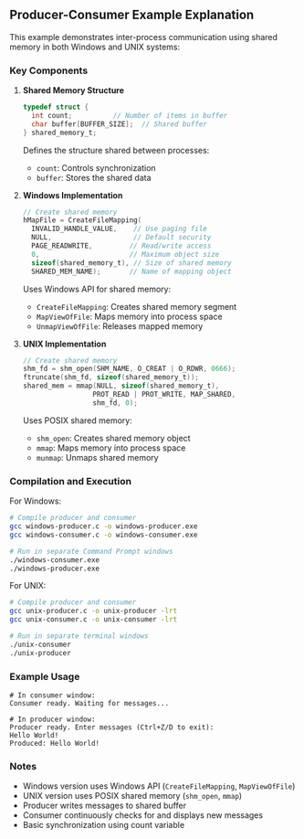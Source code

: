 ## Producer-Consumer Example Explanation

This example demonstrates inter-process communication using shared memory in both Windows and UNIX systems:

### Key Components

1. **Shared Memory Structure**
   ```c
   typedef struct {
     int count;          // Number of items in buffer
     char buffer[BUFFER_SIZE];  // Shared buffer
   } shared_memory_t;
   ```
   Defines the structure shared between processes:
   - `count`: Controls synchronization
   - `buffer`: Stores the shared data

2. **Windows Implementation**
   ```c
   // Create shared memory
   hMapFile = CreateFileMapping(
     INVALID_HANDLE_VALUE,    // Use paging file
     NULL,                    // Default security
     PAGE_READWRITE,         // Read/write access
     0,                      // Maximum object size
     sizeof(shared_memory_t), // Size of shared memory
     SHARED_MEM_NAME);       // Name of mapping object
   ```
   Uses Windows API for shared memory:
   - `CreateFileMapping`: Creates shared memory segment
   - `MapViewOfFile`: Maps memory into process space
   - `UnmapViewOfFile`: Releases mapped memory

3. **UNIX Implementation**
   ```c
   // Create shared memory
   shm_fd = shm_open(SHM_NAME, O_CREAT | O_RDWR, 0666);
   ftruncate(shm_fd, sizeof(shared_memory_t));
   shared_mem = mmap(NULL, sizeof(shared_memory_t), 
                    PROT_READ | PROT_WRITE, MAP_SHARED, 
                    shm_fd, 0);
   ```
   Uses POSIX shared memory:
   - `shm_open`: Creates shared memory object
   - `mmap`: Maps memory into process space
   - `munmap`: Unmaps shared memory

### Compilation and Execution

For Windows:
```bash
# Compile producer and consumer
gcc windows-producer.c -o windows-producer.exe
gcc windows-consumer.c -o windows-consumer.exe

# Run in separate Command Prompt windows
./windows-consumer.exe
./windows-producer.exe
```

For UNIX:
```bash
# Compile producer and consumer
gcc unix-producer.c -o unix-producer -lrt
gcc unix-consumer.c -o unix-consumer -lrt

# Run in separate terminal windows
./unix-consumer
./unix-producer
```

### Example Usage
```
# In consumer window:
Consumer ready. Waiting for messages...

# In producer window:
Producer ready. Enter messages (Ctrl+Z/D to exit):
Hello World!
Produced: Hello World!
```

### Notes
- Windows version uses Windows API (`CreateFileMapping`, `MapViewOfFile`)
- UNIX version uses POSIX shared memory (`shm_open`, `mmap`)
- Producer writes messages to shared buffer
- Consumer continuously checks for and displays new messages
- Basic synchronization using count variable